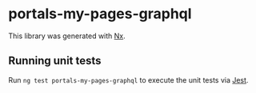 # portals-my-pages-graphql

This library was generated with [Nx](https://nx.dev).

## Running unit tests

Run `ng test portals-my-pages-graphql` to execute the unit tests via [Jest](https://jestjs.io).
